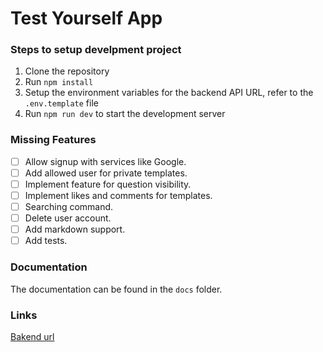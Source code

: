 # Test Yourself App

### Steps to setup develpment project

1. Clone the repository
2. Run `npm install`
3. Setup the environment variables for the backend API URL, refer to the `.env.template` file
4. Run `npm run dev` to start the development server

### Missing Features
- [ ] Allow signup with services like Google.
- [ ] Add allowed user for private templates.
- [ ] Implement feature for question visibility.
- [ ] Implement likes and comments for templates.
- [ ] Searching command.
- [ ] Delete user account.
- [ ] Add markdown support.
- [ ] Add tests.

### Documentation
The documentation can be found in the `docs` folder.

### Links
[Bakend url](https://github.com/gerashdo/forms-backend)

